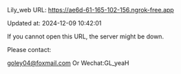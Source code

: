Lily_web URL: https://ae6d-61-165-102-156.ngrok-free.app

Updated at: 2024-12-09 10:42:01

If you cannot open this URL, the server might be down.

Please contact: 

goley04@foxmail.com Or Wechat:GL_yeaH